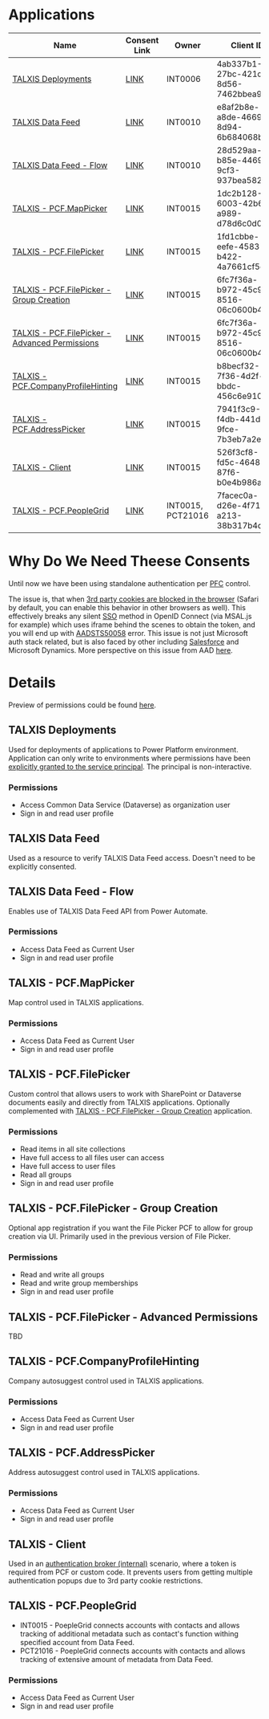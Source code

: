 
# Applications

| Name | Consent Link | Owner | Client ID |
| - | - | - | - |
| [TALXIS Deployments](#talxis-deployments) | [LINK](https://talxis.com/add-deployment-app) | INT0006 | 4ab337b1-27bc-421d-8d56-7462bbea9831
| [TALXIS Data Feed](#talxis-data-feed) | [LINK](https://login.microsoftonline.com/common/adminconsent?client_id=e8af2b8e-a8de-4669-8d94-6b684068beef) | INT0010 | e8af2b8e-a8de-4669-8d94-6b684068beef
| [TALXIS Data Feed - Flow](#talxis-data-feed---flow) | [LINK](https://talxis.com/add-connectors-app) | INT0010 | 28d529aa-b85e-4469-9cf3-937bea582555
| [TALXIS - PCF.MapPicker](#talxis---pcfmappicker) | [LINK](https://login.microsoftonline.com/common/adminconsent?client_id=1dc2b128-6003-42b6-a989-d78d6c0d0a5c) | INT0015 | 1dc2b128-6003-42b6-a989-d78d6c0d0a5c
| [TALXIS - PCF.FilePicker](#talxis---pcffilepicker) | [LINK](https://talxis.com/add-dms-app) | INT0015 | 1fd1cbbe-eefe-4583-b422-4a7661cf5c60
| [TALXIS - PCF.FilePicker - Group Creation](#talxis---pcffilepicker---group-creation) | [LINK](https://login.microsoftonline.com/common/adminconsent?client_id=6fc7f36a-b972-45c9-8516-06c0600b4183) | INT0015 | 6fc7f36a-b972-45c9-8516-06c0600b4183
| [TALXIS - PCF.FilePicker - Advanced Permissions](#talxis---pcffilepicker---advanced-permissions) | [LINK](https://login.microsoftonline.com/common/adminconsent?client_id=a6631d2e-c9f0-4327-ba73-5fc8cb87a037) | INT0015 | 6fc7f36a-b972-45c9-8516-06c0600b4183
| [TALXIS - PCF.CompanyProfileHinting](#talxis---pcfcompanyprofilehinting) | [LINK](https://talxis.com/add-controls-app) | INT0015 | b8becf32-7f36-4d2f-bbdc-456c6e910405
| [TALXIS - PCF.AddressPicker](#talxis---pcfaddresspicker) | [LINK](https://login.microsoftonline.com/common/adminconsent?client_id=7941f3c9-f4db-441d-9fce-7b3eb7a2ef10) | INT0015 | 7941f3c9-f4db-441d-9fce-7b3eb7a2ef10
| [TALXIS - Client](#talxis---client) | [LINK](https://login.microsoftonline.com/common/adminconsent?client_id=526f3cf8-fd5c-4648-87f6-b0e4b986acdb) | INT0015 | 526f3cf8-fd5c-4648-87f6-b0e4b986acdb
| [TALXIS - PCF.PeopleGrid](#talxis---pcfpeoplegrid) | [LINK](https://login.microsoftonline.com/common/adminconsent?client_id=7facec0a-d26e-4f71-a213-38b317b4dfe0) | INT0015, PCT21016 | 7facec0a-d26e-4f71-a213-38b317b4dfe0

# Why Do We Need Theese Consents
Until now we have been using standalone authentication per [PFC](https://netwiseglobal.com/blog/2024/03/15/what_are_pcf_components_and_how_do_they_help_users_and_developers/) control. 

The issue is, that when [3rd party cookies are blocked in the browser](https://cookie-script.com/all-you-need-to-know-about-third-party-cookies.html) (Safari by default, you can enable this behavior in other browsers as well). This effectively breaks any silent [SSO](https://gatekeeperhelp.zendesk.com/hc/en-us/articles/1500003649281-What-is-Silent-Authentication) method in OpenID Connect (via MSAL.js for example) which uses iframe behind the scenes to obtain the token, and you will end up with [AADSTS50058](https://github.com/AzureAD/microsoft-authentication-library-for-js/issues/4782) error.
This issue is not just Microsoft auth stack related, but is also faced by other including [Salesforce](https://help.salesforce.com/s/articleView?id=sf.external_identity_login_considerations.htm&type=5) and Microsoft Dynamics. More perspective on this issue from AAD [here](https://learn.microsoft.com/en-us/azure/active-directory/develop/reference-third-party-cookies-spas).

# Details
Preview of permissions could be found [here](https://learn.microsoft.com/en-us/graph/permissions-reference).
## TALXIS Deployments

Used for deployments of applications to Power Platform environment. Application can only write to environments where permissions have been [explicitly granted to the service principal](https://learn.microsoft.com/en-us/power-platform/admin/manage-application-users). The principal is non-interactive.

### Permissions
* Access Common Data Service (Dataverse) as organization user
* Sign in and read user profile

## TALXIS Data Feed

Used as a resource to verify TALXIS Data Feed access. Doesn't need to be explicitly consented.

## TALXIS Data Feed - Flow

Enables use of TALXIS Data Feed API from Power Automate.

### Permissions
* Access Data Feed as Current User
* Sign in and read user profile

## TALXIS - PCF.MapPicker

Map control used in TALXIS applications.

### Permissions
* Access Data Feed as Current User
* Sign in and read user profile

## TALXIS - PCF.FilePicker

Custom control that allows users to work with SharePoint or Dataverse documents easily and directly from TALXIS applications. Optionally complemented with [TALXIS - PCF.FilePicker - Group Creation](#talxis---pcffilepicker---group-creation) application.

### Permissions
* Read items in all site collections
* Have full access to all files user can access
* Have full access to user files
* Read all groups
* Sign in and read user profile

## TALXIS - PCF.FilePicker - Group Creation

Optional app registration if you want the File Picker PCF to allow for group creation via UI. Primarily used in the previous version of File Picker.

### Permissions
* Read and write all groups
* Read and write group memberships
* Sign in and read user profile

## TALXIS - PCF.FilePicker - Advanced Permissions

TBD

## TALXIS - PCF.CompanyProfileHinting

Company autosuggest control used in TALXIS applications.

### Permissions
* Access Data Feed as Current User
* Sign in and read user profile

## TALXIS - PCF.AddressPicker

Address autosuggest control used in TALXIS applications.

### Permissions
* Access Data Feed as Current User
* Sign in and read user profile

## TALXIS - Client

Used in an [authentication broker (internal)](https://dev.azure.com/thenetworg/INT0015/_wiki/wikis/INT0015.wiki/4301/Authentication-Flow?anchor=authentication-broker) scenario, where a token is required from PCF or custom code. It prevents users from getting multiple authentication popups due to 3rd party cookie restrictions.

## TALXIS - PCF.PeopleGrid

* INT0015 - PoepleGrid connects accounts with contacts and allows tracking of additional metadata such as contact's function withing specified account from Data Feed.
* PCT21016 - PoepleGrid connects accounts with contacts and allows tracking of extensive amount of metadata from Data Feed.

### Permissions
* Access Data Feed as Current User
* Sign in and read user profile
